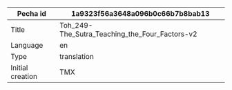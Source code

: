 |Pecha id | 1a9323f56a3648a096b0c66b7b8bab13
| --- | --- 
|Title | Toh_249-The_Sutra_Teaching_the_Four_Factors-v2 
|Language | en
|Type | translation
|Initial creation | TMX